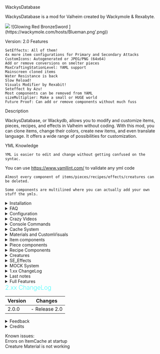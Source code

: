 WackysDatabase

WackysDatabase is a mod for Valheim created by Wackymole & Rexabyte.

<img src="https://wackymole.com/hosts/Blueman.png'.png" />
![Glowing Red BronzeSword ](https://wackymole.com/hosts/Blueman.png'.png))

Version: 2.0
Features

    SetEffects: All of them!
    4x more item configurations for Primary and Secondary Attacks
    CustomIcons: Autogenerated or JPEG/PNG (64x64)
    Add or remove conversions on smelter pieces
    MaxCraftingStationLevel: YAML support
    Mainscreen cloned items
    Water Resistance is back
    Slow Reload!
    Visuals Modifier by Rexabit!
    Seteffect by Azu!
    Most components can be removed from YAML
    sizeMultiplier: Make a small or HUGE world
    Future Proof: Can add or remove components without much fuss

<!-- ![WackysDatabase](https://wackymole.com/hosts/lightblue%20Sword.webp) ![WackysDatabase](https://wackymole.com/hosts/1825-1648309710-715635595.png) ![WackysDatabase](https://wackymole.com/hosts/orangeish%20bow.jpg) -->
Description

WackysDatabase, or Wackydb, allows you to modify and customize items, pieces, recipes, and effects in Valheim without coding. With this mod, you can clone items, change their colors, create new items, and even translate language. It offers a wide range of possibilities for customization.


YML Knowledge

    YML is easier to edit and change without getting confused on the syntac. 

 You can use https://www.yamllint.com/ to validate any yml code

    Almost every component of items/pieces/recipes/effects/creatures can be deleted.

    Some components are multilined where you can actually add your own stuff the ymls.

<details><summary>Installation</summary>
### Installation

    Download and extract the latest version of WackysDatabase into the BepInEx plugin folder (usually Valheim/BepInEx/plugins).
    Run Valheim and join a world.
    Go to Valheim/BepInEx/config/ and locate the "wackysDatabase" folder.
    Inside the "wackysDatabase" folder, you will find three subfolders: "Items," "Recipes," and "Pieces."
    Put the mod on the server to force server sync. The YAML files only need to be on the server. There's no need to share the YAML files.

For multiplayer, the mod has been locked down to prevent easy cheating. However, it is recommended to use the AzuAntiCheat and ServerCharacters mods for additional security.
    AzuAntiCheat
    ServerCharacters

</details>

<details><summary>FAQ</summary>

Frequently Asked Questions

    Q: Can I use custom icons for items?
        A: Yes, you can use autogenerated icons or provide JPEG/PNG icons (64x64) for customization.

    Q: Can I add new items with this mod?
        A: Yes, you can create new items and make them exclusive.

    Q: Can I remove components from YAML files?
        A: Yes, most components can be removed from the YAML files.

    Q: Is the mod future-proof?
        A: Yes, you can add or remove components without much hassle.

    Q: Does the Water resistant not work on set effect? Like m_mods: m_type: Water
        A: Water is a DamageModifiers that I added from Aedenthorn mod.  I don't have plans to add it to m_mods.
        
    Q: Do you have a Video;
        A: Not yet, but YOU could make one!

    Q: Is it possible to add a recipe for each upgrade of an item?
        A: Recipes are at a weird place in wackydb. I might split it out into a submod, but I am not sure yet. 

    Q: My weapon clones are speedup/speed down. 
        A: The clones speed can change a little bit from their parents. Custom_AttackSpeed should always be 1 on a save. 
        If you notice a speed up or down a +- 0.1 should fix it.  
        FYI reminder that SpeedFactor deals with character movement speed while swinging/attacking and has nothing to do with speed of animation.

    Q: What Folders do I need to give to my users?
        A: Textures, Objects, Icons will NOT SYNC. I also recommend including the cache folder. Cache keeps track of Item/mock clones and materials

</details>

<details><summary>Configuration</summary>

## Configuration

The configuration file for WackysDatabase is located at BepInEx/config/WackyMole.WackysDatabase.cfg. The available configurations and their default values are as follows:

- Force Server Config: true (forces server sync)
- Enable this mod: true
- IsDebug: true (enables debug information)
- StringisDebug: false (enables string debugging)
- IsAutoReload: false (enables auto-reload instead of using wackydb_reload command)
- NexusModID: 1825 (does not have much functionality)
- DedServer load Memory: false (dedicated server loads objects into the game like a client)
- ExtraSecurity on Servers: true (prevents loading into singleplayer and then loading into multiplayer)
- FileWatcher for YMLs: true (reloads the mod on any changes to the wackydatabase folder on the server)
- List of Extra Effects: "lightningAOE" (extra effects to look for from the base game or mods)


</details>

<details><summary>Crazy Videos</summary>
<img src="https://wackymole.com/hosts/crazypower.gif" />

<img src="https://wackymole.com/hosts/fastattack.gif" />


</details>

<details><summary> Console Commands</summary>



## Console Commands

You will can reference https://valheim-modding.github.io/Jotunn/data/objects/item-list.html for Prefab names. Thank you JVL team

To use the console commands, press F5 in the game to open the game console. Make sure to enable the console for Valheim by adding "-console" to the launch options.

- `wackydb_reload`: Reloads all the YML files in the wackysDatabase folder. : This now works for admins on server now. So you could turn off Filewatcher and just do a manual reload on your client and forces all clients to reload. 
- `wackydb_reload_fast`: Fast reload that may cause game stutter.
- `wackydb_save_recipe [ItemName]`: Saves a recipe YML in the wackysDatabase Recipe folder.
- `wackydb_save_piece [PieceName]`: Saves a piece YML in the wackysDatabase Piece folder.
- `wackydb_save_item [ItemName]`: Saves an item YML in the wackysDatabase Item folder.
- `wackydb_save_creature [CreatureName]`: Saves a Creature YML in the wackysDatabase Creature folder.
- `wackydb_save_material[MaterialName]`: Saves a Material clone YML in the wackysDatabase Material folder. Usually has a _mat at end end. 
- `wackydb_all_items`: Saves all items in the game into wackyDatabase-BulkYML.
- `wackydb_all_recipes`: Saves all recipes in the game into wackyDatabase-BulkYML.
- `wackydb_all_pieces [Hammer] [Optionally: Category]`: Saves all pieces in the game into wackyDatabase-BulkYML. Use 'Hammer' for default, or specify a different hammer name. Optionally, you can set a category to only get specific pieces in a cat.
- `wackydb_all_se`: Retrieves almost all status effects in the game (including modded effects) and saves them into the Effects folder.
- `wackydb_se [effectname]`: Retrieves a specific status effect and saves it into the Effect folder.
- `wackydb_se_create`: Creates a clone of SetEffect_FenringArmor in the Status folder. You can edit it as needed.
- `wackydb_help`: Shows a list of commands.
- `wackydb_clone [recipe/item/piece/creatures/mat/materials] [Prefab to clone] [Unique name for the clone]`: Clones an object and changes it differently than a base game object. For example: `wackydb_clone item SwordIron WackySword`.

--There is a optional 4th parameter for clone RECIPES ONLY [original item prefab to use for recipe](Optional 4th parameter for a cloned item's recipes ONLY)
--For example you can already have item WackySword loaded in game, but now want a recipe. WackySword Uses SwordIron  - wackydb_clone recipe WackySword RWackySword SwordIron - otherwise manually edit

- `wackydb_clone_recipeitem [Prefab to clone] [clone name]`: Clones an item and recipe at the same time. The recipe name will be Rname.
- `wackydb_vfx`: Saves a vfx.txt file with all vfx effects
- `wackydb_sfx`: Saves a sfx.txt file with all sfx effects
- `wackydb_fx`: Saves a fx.txt file with all fx effects
- `wackydb_help`: command list
- `wackydb_describe[ObjectName]`: Saves describe of an object, so you have an idea of the structure of the object for materials and customVisuals
- `wackydb_sendtheload` : Experimental  command that will send pngs and objs to clients utilizing ServerSync. I recommend the Network mod to uncap datarates. 
- `wackydb_get_piecehammers`: Saves all hammers, currently in your game to Hammer.txt file
- `wackydb_material` : Generate a text file of all <Material> Gameobjects in vanilla game. Saves to text


</details>


<details><summary> Cache System </summary>


<img src="https://wackymole.com/hosts/MainMenu.png" />

## Cache Folder


The cache system is very important for Item/mock clones. 

It allows material colors to show up on main menu and allows cloned items to be touched by other mods and treated like normal items.

It is so important now that I recommend including your cache folder on updates to your modpack, along with Textures, Objects, Icons

If a cloned is not cached for the first run, errors may appear for users as other mods try to touch a item that wasn't created until very late.

The next load logon should fix the issues. 

</br>


</details>


<details><summary>Materials and CustomVisuals </summary>

</br>
    Please be patient with this documentation. There is a lot to this one and I am slowly trying to learn from Rexabyte. There may be inaccurate information here. </br>

 ### Useful tools

 https://rgbcolorpicker.com/0-1 

 https://github.com/Wacky-Mole/WackysDatabase/tree/yaml2/Documentation - You Are GOING TO NEED TO STUDY THIS!

 ### Structures


 Welcome to Rexabyte's Guide on Understanding Material Management by Wacky!

A Material is a powerful combination of a shader, texture, and color. For most items, a single material is sufficient, but more complex things like armors can utilize multiple materials.

To create a basic material, simply use the 'material' section and combine various _mats. Oh, by the way, "mat" or "mats" refer to materials and are often appended at the end of their names.

When describing an item's render using "wackydb_describe," you'll find the materials section with the current name of the mat.

To save or clone a material, employ the functions "wackydb_save_material [mat]" or "wackydb_clone [mat/material] [mat] [clonename]" The newly created material file can be found in the materials folder.

Now, let's get creative with adjustments! Most commonly, you'll be working with colors. Use https://rgbcolorpicker.com/0-1 to find the 0-1 values **RGBA**.

Textures play a vital role, particularly with armors and creatures. Remember, they are saved along with the material in PNG format. However, WackyDB won't automatically sync them, so you'll need to manually color or edit the texture files. Textures may use base vanilla ones like Red or Blue

Excitingly, changes to materials automatically update without requiring a reload. Icons, too, reflect these changes unless you opt for a custom icon.

For a shortcut, you can use vanilla materials by selecting one from the generated wackydb_material materials.txt file.

Lastly, a single material YAML (yml) can be applied to multiple items, creatures, or pieces. Keep in mind that some objects might need more information than others for proper display.

Now go forth, and let your creativity run wild with Rex's Material Management!



![Materials and Custom](https://wackymole.com/hosts/wackyDescribe.png)

### Materials and CustomVisuals

- `material` (string, optional): The name of the material
- `customVisual` (CustomVisual, optional): A more specific targetting for materials, generally only useful for player armors.

### Material Definition
- `name` (string, required): The name of the new material created
- `original` (string, required): The name of the material to clone from
- `overwrite` (boolean, optional): True to overwrite the original material.
- `changes` (MaterialChanges, required): The set of changes to apply to the material

### Material Changes Definition
- `colors` (Dictionary<MaterialProperty: string, MaterialValue: Array<int>[4]>, optional) : A collection of keys (property names) and their associated value. The value is in array format [RED, GREEN, BLUE, ALPHA]. Values should range from 0 to 1 but can exceed 1.
- `floats` (Dictionary<MaterialProperty: string, MaterialValue: float>, optional): A collection of keys (property names) and their associated float value. The value can be any float value but it is recommended to stay within the range specified by describing the prefab that has this material.
- `textures` (Dictionary<MaterialProperty: string, MaterialValue: string>, optional): A collection of keys (property names) and their associated string value. The string value is the name of the texture to be used. The image should be a .png file stores in the 'Textures' section in the configuration folder. Do not include '.png', if the file is `my_texture.png` specify `my_texture` as the value here.

### Custom Visual Definition
- `base_mat`: (string, optional): The name of the material, generally this applies to the model for the prefab.
- `chest`: (string, optional): The name of the material, generally this is only useful for chest armor. It will use the texture assigned to the "_ChestTex" property of the material.
- `legs`: (string. optional): The name of the material, generally this is only useful for leg armor. It will use the texture assigned to the "_LegsTex" property of the material.

</details>

<details><summary> Item components</summary>


## Item Config

![Glowing Red BronzeSword ](https://wackymole.com/hosts/redsword.png)

### Properties

- `name` (string, required): The name of the item.
- `m_weight` (float, required): The weight of the item.
- `m_name` (string):The in game name.
- `m_description` (string): The description of the item.
- `clonePrefabName` (string): The name of the prefab to clone.
- `mockName` (string): The name of the mock object.
- `customIcon` (string): The custom icon for the item. PNG 64x64, Icon needs to be in the Icon folder ( doesn't server sync)
- `material` (string): The material of the item. Images on nexus https://www.nexusmods.com/valheim/mods/1825 of the various changes you can make. </br>
Visit the Material and CustomVisual Section to understand this complex system. 
- `customVisual` (CustomVisual): The custom visual data of the item.
- `sizeMultiplier` (float): The size multiplier of the item. You can go from .01 to 1000.5 if you want. Have fun!****
- `scale_weight_by_quality` (float): The scaling factor for weight based on quality.
### CustomVisual

- `base_mat` (string): The base material of the custom visual.
- `chest` (string): The chest visual.
- `legs` (string): The legs visual.
- `realtime` (string): The realtime visual.


`Primary_Attack` (AttackArm): The primary attack data.
### Primary Attack

- `AttackType` (Attack.AttackType): The type of attack.
- `Attack_Animation` (string): The animation for the attack.
- `Attack_Random_Animation` (int): The random animation for the attack.
- `Chain_Attacks` (int): The number of chain attacks.
- `Hit_Terrain` (bool): Indicates whether the attack can hit terrain.
- `Custom_AttackSpeed` (float): This mod keeps track of this adjustment 1.0 is normal speed. 2.0 is twice as fast. Should be compatible with most other mods that increase speed.
- `m_attackStamina` (float): The stamina cost of the attack.
- `m_eitrCost` (float): The eitr cost of the attack.
- `AttackHealthCost` (float): The health cost of the attack.
- `m_attackHealthPercentage` (float): The health cost percentage of the attack.
- `SpeedFactor` (float): The speed up of a character's movements when they are actively attacking.
- `DmgMultiplier` (float): The damage multiplier of the attack.
- `ForceMultiplier` (float): The force multiplier of the attack.
- `StaggerMultiplier` (float): The stagger multiplier of the attack.
- `RecoilMultiplier` (float): The recoil multiplier of the attack.
- `AttackRange` (float): The range of the attack.
- `AttackHeight` (float): The height of the attack.
- `Spawn_On_Trigger` (string): The spawn-on-trigger effect of the attack.
- `Requires_Reload` (bool): Indicates whether the attack requires reloading.
- `Reload_Animation` (string): The animation for reloading.
- `ReloadTime` (float): The time it takes to reload.
- `Reload_Stamina_Drain` (float): The stamina drain during reloading.
- `Bow_Draw` (bool): Indicates whether the bow is drawn for the attack.
- `Bow_Duration_Min` (float): The minimum duration of the bow.
- `Bow_Stamina_Drain` (float): The stamina drain during bow usage.
- `Bow_Animation_State` (string): The animation state for the bow.
- `Attack_Angle` (float): The angle of the attack.
- `Attack_Ray_Width` (float): The width of the attack ray.
- `Lower_Dmg_Per_Hit` (bool): Indicates whether the attack lowers damage per hit.
- `Hit_Through_Walls` (bool): Indicates whether the attack can hit through walls.
- `Multi_Hit` (bool): Indicates whether the attack can hit multiple times.
- `Pickaxe_Special` (bool): Indicates whether it is a special pickaxe attack.
- `Last_Chain_Dmg_Multiplier` (float): The damage multiplier for the last chain attack.
- `Attack_Projectile` (string): The Gameobject projectile has to have Projectile Componenent. Disabled for now. 
- `Projectile_Vel` (float): The velocity of the projectile.
- `Projectile_Accuraccy` (float): The accuracy of the projectile.
- `Projectiles` (int): The number of projectiles.
- `AEffects` (AEffects): The additional effects of the attack.

### Class: AEffects

- `Hit_Effects` (string[]): The hit effects of the attack.
- `Hit_Terrain_Effects` (string[]): The effects when hitting terrain.
- `Start_Effect` (string[]): The starting effect of the attack.
- `Trigger_Effect` (string[]): The triggered effect of the attack.
- `Trail_Effect` (string[]): The effect trail of the attack.
- `Burst_Effect` (string[]): The burst effect of the attack.

### Secondary Attack 
  Is the same as Primary just for the secondary attack. 


`Damage` (WDamages): The damage values of the item.
`Damage_Per_Level` (WDamages): The damage values per level of the item.
###  Damages

- `Blunt` (float): The blunt damage value.
- `Chop` (float): The chop damage value.
- `Damage` (float): The general damage value.
- `Fire` (float): The fire damage value.
- `Frost` (float): The frost damage value.
- `Lightning` (float): The lightning damage value.
- `Pickaxe` (float): The pickaxe damage value.
- `Pierce` (float): The pierce damage value.
- `Poison` (float): The poison damage value.
- `Slash` (float): The slash damage value.
- `Spirit` (float): The spirit damage value.

`Armor` (ArmorData): The armor data of the item.
### Armor
- `armor` (float): The armor value.
- `armorPerLevel` (float): The armor value per level. 

`FoodStats` (FoodData): The food-related statistics of the item.
### FoodData

- `m_foodHealth` (float): The health provided by the food.
- `m_foodStamina` (float): The stamina provided by the food.
- `m_foodRegen` (float): The regeneration rate of the food.
- `m_foodBurnTime` (float): The burn time of the food.
- `m_FoodEitr` (float): The eitr provided by the food.

`Moddifiers` (StatMods): The stat modifiers of the item.
### StatMods
- `m_movementModifier` (float): The movement modifier.
- `m_EitrRegen` (float): The eitr regeneration modifier.


`SE_Equip` (SE_Equip): The special effect data for equipping the item.</br> If you want an Item to have an Effect by itself, put the effect name here
</br>`SE_SET_Equip` (SE_SET_Equip): All of this should be the same accross all items that have this set
</br>You can delete an SE_Equip or SE_SET_Equip from item using EffectName : delete 
### SE_Equip 

- `EffectName` (string): The name of the effect for equipping.

### SE_SET_Equip

- `SetName` (string): The name of the set.
- `Size` (int): The size of the set.
- `EffectName` (string): The name of the effect for equipping the set.


`ShieldStats` (ShieldData): The shield statistics of the item.
- ### Shield

- `m_blockPower` (float): The block power of the shield.
- `m_blockPowerPerLevel` (float): The block power per level of the shield.
- `m_timedBlockBonus` (float): The timed block bonus of the shield.
- `m_deflectionForce` (float): The deflection force of the shield.
- `m_deflectionForcePerLevel` (float): The deflection force per level of the shield.

###  Properties Continued
- `m_maxStackSize` (int): The maximum stack size of the item.
- `m_canBeReparied` (bool): Indicates whether the item can be repaired.
- `m_destroyBroken` (bool): Indicates whether the item gets destroyed when broken.
- `m_dodgeable` (bool): Indicates whether the item can be dodged.
- `Attack_status_effect` (string): The attack status effect of the item.
- `spawn_on_hit` (string): The spawn-on-hit effect of the item.
- `spawn_on_terrain_hit` (string): The spawn-on-terrain-hit effect of the item.
- `m_questItem` (bool): Indicates whether the item is a quest item.
- `m_teleportable` (bool): Indicates whether the item is teleportable.
- `m_backstabbonus` (float): The backstab bonus of the item.
- `m_knockback` (float): The knockback value of the item.
- `m_useDurability` (bool): Indicates whether the item uses durability.
- `m_useDurabilityDrain` (float): The durability drain when the item is used.
- `m_durabilityDrain` (float): The durability drain of the item.
- `m_maxDurability` (float): The maximum durability of the item.
- `m_durabilityPerLevel` (float): The durability increase per level of the item.
- `m_equipDuration` (float): The equip duration of the item.
- `m_skillType` (Skills.SkillType): The skill type of the item.
- `m_animationState` (ItemDrop.ItemData.AnimationState): The animation state of the item.
- `m_itemType` (ItemDrop.ItemData.ItemType): The item type of the item.
- `m_toolTier` (int): The tool tier of the item.
- `m_maxQuality` (int): The maximum quality of the item.
- `m_value` (int): The value of the item. The value of the item. if value is >0. Then the object becomes salable at Trader. 
        The Object Description gets a yellow Valuable notice. Just like base game you don't know what object you are selling to Trader.
- `damageModifiers` (List<string>): The list of damage modifiers for the item.

### DamageModifiers
The first value is the damage type, the second value is the resistance level.</br>
Blunt Slash Pierce Chop Pickaxe Physical Fire Frost Lightning Elemental Poison Spirit Water 
 
    Normal - no change
    Resistant - increases status countdown speed by 100%
    Weak - Decreases status countdown speed by 1/3
    Immune - prevents status effect
    Ignore - prevents status effect
    VeryResistant - Prevent status effect application except when actively in, and increases status countdown speed by 100%
    VeryWeak - Decreases status countdown speed by 2/3



`GEffects` (GEffects): The additional game effects of the item.

### GEffects


<img src="https://wackymole.com/hosts/icevideo.gif" width="450"/>

- `Hit_Effects` (string[]): The hit effects.
- `Hit_Terrain_Effects` (string[]): The effects when hitting terrain.
- `Start_Effect` (string[]): The starting effect.
- `Hold_Start_Effects` (string[]): The hold starting effects.
- `Trigger_Effect` (string[]): The triggered effect.
- `Trail_Effect` (string[]): The effect trail.


</details>

<details><summary> Piece components</summary>

<img src="https://wackymole.com/hosts/redforge.webp" width="450"/>


### Pieces

- `name` (string, required): The name of the piece.
- `piecehammer` (string, required): The piece hammer required to build the piece.
- `m_name` (string): The In Game Piece Name
- `sizeMultiplier` (float): The size multiplier of the piece. Any float range 1.0 is normal size, 2.0 is v^3
- `m_description` (string): The description of the piece.
- `customIcon` (string): The custom icon for the piece. PNG or JPEG, 64 x 64, Must be in Icon Folder (Icons do not Synced)
- `clonePrefabName` (string): The name of the prefab to clone.
- `material` (string):  Visit Material Section and Custom Visual Section
- `damagedMaterial` (string): The material of the piece when damaged.
- `craftingStation` (string): The crafting station required to craft the piece.
- `piecehammerCategory` (string): The category of the piece hammer.
- `minStationLevel` (int): The minimum level of the crafting station required.
- `amount` (int): The amount of the piece.
- `disabled` (bool): Indicates whether the piece is disabled.
- `adminonly` (bool): Indicates whether the piece is admin-only.
- `comfort` (ComfortData): The comfort data of the piece.
- `groundPiece` (bool): Indicates whether the piece is a ground piece.
- `ground` (bool): Indicates whether the piece can be placed on the ground.
- `waterPiece` (bool): Indicates whether the piece is a water piece.
- `noInWater` (bool): Indicates whether the piece cannot be placed in water.
- `notOnFloor` (bool): Indicates whether the piece cannot be placed on the floor.
- `onlyinTeleportArea` (bool): Indicates whether the piece can only be placed in teleport areas. Stone Groups making a Circle
- `allowedInDungeons` (bool): Indicates whether the piece is allowed in dungeons.
- `canBeRemoved` (bool): Indicates whether the piece can be removed.
- `wearNTearData` (WearNTearData): The wear and tear data of the piece.
- `craftingStationData` (CraftingStationData): The crafting station data of the piece.
- `cSExtensionData` (CSExtensionData): The crafting station extension data of the piece.
- `contData` (ContainerData): The container data of the piece.
- `smelterData` (SmelterData): The smelter data of the piece.
- `build` (List<string>): The list of requirement items for the piece.

build: requirements to build: Item:amount:amountPerLevel:refundable,

### ComfortData

- `comfort` (int): The comfort value of the piece.
- `comfortGroup` (Piece.ComfortGroup): The comfort group of the piece.
- `comfortObject` (GameObject): The comfort object of the piece.

### WearNTearData

- `health` (float): The health of the piece.
- `damageModifiers` (HitData.DamageModifiers): The damage modifiers for wear and tear.
- `noRoofWear` (bool): Indicates whether the piece does not wear when under a roof.
- `noSupportWear` (bool): Indicates whether the piece does not wear when supported.
- `supports` (bool): Indicates whether the piece provides support.
- `triggerPrivateArea` (bool): Indicates whether the piece triggers the private area.

### CraftingStationData

- `cStationCustomIcon` (string): The custom icon for the crafting station. May remove - Not really useful
- `discoveryRange` (float): The discovery range of the crafting station. Range that you discovery the piece for the first time
- `buildRange` (float): The build range of the crafting station.
- `craftRequiresRoof` (bool): Indicates whether crafting at the station requires a roof.
- `craftRequiresFire` (bool): Indicates whether crafting at the station requires a fire.
- `showBasicRecipes` (bool): Indicates whether to show basic recipes at the station.
- `useDistance` (float): The use distance of the station.
- `useAnimation` (int): The animation to use for station usage.

### CSExtensionData

- `MainCraftingStationName` (string): The name of the main crafting station.
- `maxStationDistance` (float): The maximum distance for the extension to connect to the main station.
- `continousConnection` (bool): Indicates whether the extension provides continuous connection.
- `stack` (bool): Indicates whether the extension can stack.

###  ContainerData

- `Width` (int): The width of the container.
- `Height` (int): The height of the container.
- `CheckWard` (bool): Indicates whether the container checks for ward placement.
- `AutoDestoryIfEmpty` (bool): Indicates whether the container auto-destroys if empty.

### SmelterData


- `smelterName` (string): The name of the smelter.
- `addOreTooltip` (string): The tooltip for adding ore to the smelter.
- `emptyOreTooltip` (string): The tooltip for emptying ore from the smelter.
- `fuelItem` (fuelItemData): The fuel item for the smelter.
- `maxOre` (int): The maximum ore capacity of the smelter.
- `maxFuel` (int): The maximum fuel capacity of the smelter.
- `fuelPerProduct` (int): The amount of fuel required per product.
- `secPerProduct` (float): The time taken per product.
- `spawnStack` (bool): Indicates whether the smelter spawns stacked products.
- `requiresRoof` (bool): Indicates whether the smelter requires a roof.
- `addOreAnimationLength` (float): The length of the animation for adding ore.
- `smelterConversion` (List<SmelterConversionList>): The list of smelter conversions.

### fuelItemData

- `name` (string): The name of the fuel item.

### SmelterConversionList

- `FromName` (string): The name of the item to convert from.
- `ToName` (string): The name of the item to convert to.

Delete all by using "-"

</details>

<details><summary> Recipe Components</summary>


![Recipes] (https://wackymole.com/hosts/red%20forge.png | width=700))

<img src="https://wackymole.com/hosts/red%20forge.png" width="700"/>


## Recipes

- `name` (string, required): The name of the recipe.
- `clonePrefabName` (string): The name of the prefab to clone.
- `craftingStation` (string): The crafting station required to craft the recipe. "" is hand crafted
- `minStationLevel` (int): The minimum level of the crafting station required.
- `maxStationLevelCap` (int): The maximum level cap of the crafting station.
- `repairStation` (string): The repair station required to repair the recipe.
- `amount` (int): The amount of the recipe.
- `disabled` (bool): Indicates whether the recipe is disabled.
- `requireOnlyOneIngredient` (bool): Indicates whether the recipe requires only one ingredient.
- `reqs` (List<string>, required): The list of required ingredients for the recipe.

(Required) requirements to build: Item:amount:amountPerLevel:refundable:quality,

Quality is a requirement of what quality of item you need to be able to use this recipe.  Like a 2* Bronze Sword to upgrade to Bronze Sword Superd *1

![Recipe Quality] (https://wackymole.com/hosts/qualityrecipe.png | width=300))

<img src="https://wackymole.com/hosts/qualityrecipe.png**"** width="300"/>

 </br>Arrows x50 will be put above Arrow x20


</details>

<details><summary> Creatures</summary>


## CreatureData

- `name` (string, required): The name of the creature.
- `mob_display_name` (string, required): The display name of the creature in game.
- `custom_material` (string): The custom material for the creature.
- `clone_creature` (string): The name of the creature to clone.
- `creature_replacer` (string): The creature replacer. This will replace this creature with the one named here. All spawns will be replaced with this creature. 


</details>

<details><summary> SE_Effects</summary>

### SE_Effects

- `Name` (string): The name of the status effect.
- `Status_m_name` (string): In Game Name
- `Category` (string): The category of the status effect.
- `IconName` (string): The name of the icon for the status effect.
- `CustomIcon` (string): The custom icon for the status effect. customIcon, jpeg or png. ie wacky.png 64 x 64
- `FlashIcon` (bool): Indicates whether the icon should flash.
- `CooldownIcon` (bool): Indicates whether the icon is for a cooldown.
- `Tooltip` (string): The tooltip for the status effect.
- `Attributes` (StatusEffect.StatusAttribute): The attributes of the status effect.
- `StartMessageLoc` (MessageHud.MessageType): The localization message type for the start message.
- `StartMessage` (string): The start message of the status effect.
- `StopMessageLoc` (MessageHud.MessageType): The localization message type for the stop message.
- `StopMessage` (string): The stop message of the status effect.
- `RepeatMessageLoc` (MessageHud.MessageType): The localization message type for the repeat message.
- `RepeatMessage` (string): The repeat message of the status effect.
- `RepeatInterval` (float): The repeat interval of the status effect.
- `TimeToLive` (float): The time to live of the status effect.
- `StartEffect` (List<string>): The list of start effects for the status effect.
- `StopEffect` (List<string>): The list of stop effects for the status effect.
- `Cooldown` (float): The cooldown of the status effect.
- `ActivationAnimation` (string): The animation for the activation of the status effect.
- `SeData` (SEdata): The additional data for the status effect.

### Class: SEdata

- `m_tickInterval` (float): The tick interval for the status effect.
- `m_healthPerTickMinHealthPercentage` (float): The minimum health percentage per tick.
- `m_healthPerTick` (float): The health per tick.
- `m_healthOverTime` (float): The health over time value.
- `m_healthOverTimeDuration` (float): The duration of health over time.
- `m_healthOverTimeInterval` (float): The time interval for health over time.
- `m_staminaOverTime` (float): The stamina over time value.
- `m_staminaOverTimeDuration` (float): The duration of stamina over time.
- `m_staminaDrainPerSec` (float): The stamina drain per second.
- `m_runStaminaDrainModifier` (float): The stamina drain modifier for running.
- `m_jumpStaminaUseModifier` (float): The stamina use modifier for jumping.
- `m_eitrOverTime` (float): The eitr over time value.
- `m_eitrOverTimeDuration` (float): The duration of eitr over time.
- `m_healthRegenMultiplier` (float): The health regeneration multiplier.
- `m_staminaRegenMultiplier` (float): The stamina regeneration multiplier.
- `m_eitrRegenMultiplier` (float): The eitr regeneration multiplier.
- `m_raiseSkill` (Skills.SkillType): The skill type to raise as a multiplier or %
- `m_raiseSkillModifier` (float): The skill modifier to raise as a multiplier.
- `m_skillLevel` (Skills.SkillType): The skill type to modify the level.- Flat Rate
- `m_skillLevelModifier` (float): The skill level modifier.
- `m_skillLevel2` (Skills.SkillType): Another skill type to modify the level.Flat Rate
- `m_skillLevelModifier2` (float): Another skill level modifier.
- `m_mods` (List<HitData.DamageModPair>): The list of damage modifiers for hit.
- `m_modifyAttackSkill` (Skills.SkillType): The skill type to modify the attack.
- `m_damageModifier` (float): The damage modifier for the attack.
- `m_noiseModifier` (float): The noise modifier for sneaking.
- `m_stealthModifier` (float): The stealth modifier for sneaking.
- `m_addMaxCarryWeight` (float): The additional maximum carry weight.
- `m_speedModifier` (float): The speed modifier.
- `m_maxMaxFallSpeed` (float): The maximum maximum fall speed.
- `m_fallDamageModifier` (float): The fall damage modifier.
- `m_tickTimer` (float): The tick timer.
- `m_healthOverTimeTimer` (float): The health over time timer.
- `m_healthOverTimeTicks` (float): The health over time ticks.
- `m_healthOverTimeTickHP` (float): The health over time tick health points.


You should be able to delete existing m_mods, by
</br>m_mods:
</br> -

Use wackydb_se_create as a "template" to create a new status effect


</details>

<details><summary> MOCK System </summary>

![Bike Model Import ](https://wackymole.com/hosts/bike.png)

All credits to @KG for making this incredible system.

In the Wackydatabase folder, there is the Object Folder.

Objects can only be items that you can pick up/trade at the moment, but mocks are limitless in the possibilities of what you can add.

Pick an object like bike.obj and bike_albedo.png and put them into the Object folder. It should load up the new GameObject at the start. You can then use wackydb_save_item to customize and/or create a recipe.

The object folder matches based on the preceding name, so bike_ matches to bike.

It looks for PNGs with "_albedo", "_metallic", and "_normal".



</details>


<details><summary> 1.xx ChangeLog</summary>
        
        Version 1.4.2
            Had to disable Piece snapshot because of hovering pieces stacking up on each other, hopefully someone fixes it someday.
            You might have to destroy the existing pieces at (0,0) with infinity hammer quite a lot depending on reloads and players joining.    
        Version 1.4.1
            Some items don't like snapshot icons - Added extra checks and only items with material changes get new icons
        Version 1.4.0
            Added DedServer load Memory config to allow people to see if loading Wackydb on DedServer helps or hinders. 
            extraSecurity - Allows people who don't want the extra cheat protection to disable it and not get 0.0.1 Error
            Big News! Added auto Icon Generation to cloned Items, and all Pieces with custom material(pieces angles are a little wonky or wacky if you will) - Thx Blaxx for code
        Version 1.3.6
            Added m_attackHealthPercentage and m_secAttackHealthPercentage- Warning any Items that uses this Must be recreated. s
            Otherwise default will go to 0. These items include the staffs that use a percentage of player health to power. 
        Version 1.3.5
            I have decided to add more parameters to Json file, so please do not use older version of Wackydb after upgrading. Wackydb 2.0 is not coming soon
            Existing Jsons are fine to use, you can regenerate them to get new values. 
            Added m_EitrCost, m_secEitrCost - These are attack costs for primary and secondary weapon attacks, no Eitr, no swing. 
            m_FoodEitr - Food Eitr amount, m_EitrRegen- Modifier to Eitr Regen - Very powerful on clothes, weapons, added more warnings. 
            Seperated out m_attackStamina and secondary m_attackStamina
        Version 1.3.2
            Mistlands Update: Removed extra Wet effect/restance since Mistlands adds its own. 
            Removed FoodColor, as it was removed from game and didn't really do anything.
        Version 1.3.0
            Hopefully fixed Co-Op hosting bug again..
        Version 1.2.9
            Updated ServerSync for 211.11
        Version 1.2.8
            Hopefully fixed issue with Co-op hosting. Added 0.0.1 Custom message back. 
        Version 1.2.7
            Updated ServerSync for crossplay - Custom Message for Ver 0.0.1 is not displayed. No Singleplayer before multiplayer without restart.
            Known issue of TrophyDraugr is not able to be set (targets TrophyDraugrFem) use Fem or clone TrophyDraugr. 
            Destroyer is spelled with "troy", also now a loginfo instead of warning
        Version 1.2.5
            Moved wackysDatabase to Config instead of Plugins folder to stop r2mod from deleting folder on updates.
            Warning 1.2.4 and Lower will delete wackysDatabase folder in Plugins on Update, please backup.
        Version 1.2.4 
            Expanded Recipe Compatibility to Recipe_ ( Modification only, no cloning),  Can now change any material's type,
            category, craftingstation instead of just clones. Cannot change piecehammer of non clones. You can now set the piece's 
            material at 50% health. If you only set 1 it sets to both "full health" and "half health" otherwise,
            "material1, material2" (full, half health). "same_mat" or "no_wear" sets pieces to have no wear material. 
            Updated ServerSync and PieceManager
        Version 1.1.9
            Bug Fixes. Cleaned up Logs
        Version 1.1.8
            Fixed two main bugs,
            Properly unloading cloned assets on logout.
            Made it so some errors are caught better.
            Incorporated Water Resistance as done by aedenthorn.
        Version 1.1.5
            Cleaned up the code a lot. Fixed Pieces from getting null values from Server.
            Fixed the piece disable/admin for custom pieces.
            Made it so you can clone stone_floor (4x4 stone prefab) - editing it probably won't make it add to Hammer
            Added special case list for objects that have multiple Gameobjects. (Bow, SpearBronze)
        Version 1.10
            All About Pieces with this Update!
            Adds ability to clone an existing CraftingStation piece and make it a new CraftingStation 
                - The CraftingStation name is "name", add recipes to it with this name.
            Fixed other mods custom pieces. You should be able access and even clone other mods pieces now.
            Added piecehammerCategory so you can change the category where piece appears on the hammer. 
                - Mods might use numbers instead of words though.
            Added m_knockback Added m_backstabbonus Made m_attackStamina set both Primary and Secondary attacks.
        Version 1.05
            Mod Release


</details>

<details><summary> Last notes</summary>

## Last notes:

This mod should load last. It needs to so it can touch all other mods. 

> You can make changes to that OP bow and make it more realistic on damage or build requirements. Or even set a build piece to adminonly.

> Clone the Item and change the material to make it a more appealing color. 

Submit pull requests to https://github.com/Wacky-Mole/WackysDatabase . The primary purpose of this mod is to edit objects, not to create clones/mocks. 

A mispelling like "Like <colorz = blue> Hi</color>?" or dmg modifier that is wrong can break Azu show container contents


(Note!: If you want the game to have default values, close the game and delete the wackysDatabase folder).

</details>


<details><summary>Full Features</summary>

Planned features
- [x] Able to modify item data.
- [x] Able to modify recipes.
- [x] Able to modify pieces.
- [x] Able to modify materials on clones
- [x] Custom items/pieces
- [x] Custom recipes
- [x] Able to modify Set effects 
- [x] Cloned Items show up on MainScreen
- [x] Adjust attack values of items
- [x] Able to add or remove conversions on smelter pieces
- [x] Able to change the size of anything
Wackymole

</details>

<summary><b><span style="color:aqua;font-weight:200;font-size:20px">2.xx ChangeLog</span></b></summary>

| Version | Changes                                                                                                                                                                                                                                                                                                                                |
|----------|---------------------------------------------------------------------------------------------------------------------------------------------------------------------------------------------------------------------------------------------------------------------------------------------------------------------------------------|
| 2.0.0 | - Release 2.0 <br/>


<details><summary>Feedback</summary>


For questions or suggestions please join discord channel: [Odin Plus Team](https://discord.gg/odinplus) or my discord at [Wolf Den](https://discord.gg/yPj7xjs3Xf)

Support me at https://www.buymeacoffee.com/WackyMole  or https://ko-fi.com/wackymole

<a href="https://www.buymeacoffee.com/WackyMole" target="_blank"><img src="https://cdn.buymeacoffee.com/buttons/v2/default-yellow.png" alt="Buy Me A Coffee" style="height: 60px !important;width: 217px !important;" ></a>

<a href='https://ko-fi.com/H2H6LL5GA' target='_blank'><img height='36' style='border:0px;height:36px;' src='https://storage.ko-fi.com/cdn/kofi3.png?v=3' border='0' alt='Buy Me a Coffee at ko-fi.com' /></a>

<img src="https://wackymole.com/hosts/bmc_qr.png" width="100"/>

</details> 


<details><summary>Credits</summary>

Credits:
Aedenthorn and all of his Many Mods! https://github.com/aedenthorn/ValheimMods </br>
Thank you AzumattDev for the template. It is very good https://github.com/AzumattDev/ItemManagerModTemplate </br>
Thanks to the Odin Discord server, for being active and good for the valheim community.</br>
CustomArmor code from https://github.com/aedenthorn/ValheimMods/blob/master/CustomArmorStats/BepInExPlugin.cs </br>
An extra thank you to Azumatt and the Odin team. </br>
Special thank you to @KG for Mock System </br>
A Huge thank you to Rexabit and his Visual Modifier https://github.com/Rexabit/valheim-visuals-modifier
</br>Azumatt for Status Editor contributions. </br>
Do whatever you want with this mod.
</details>

Known issues: </br>
  Errors on ItemCache at startup</br> Creature Material is not working </br> 
